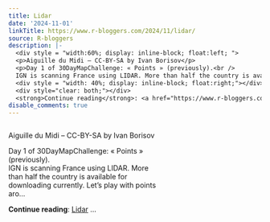 ```yaml
---
title: Lidar
date: '2024-11-01'
linkTitle: https://www.r-bloggers.com/2024/11/lidar/
source: R-bloggers
description: |-
  <div style = "width:60%; display: inline-block; float:left; ">
  <p>Aiguille du Midi – CC-BY-SA by Ivan Borisov</p>
  <p>Day 1 of 30DayMapChallenge: « Points » (previously).<br />
  IGN is scanning France using LIDAR. More than half the country is available for downloading currently. Let’s play with points aro...</p></div>
  <div style = "width: 40%; display: inline-block; float:right;"></div>
  <div style="clear: both;"></div>
  <strong>Continue reading</strong>: <a href="https://www.r-bloggers.com/2024/11/lidar/">Lidar</a> ...
disable_comments: true
---
```

<div style = "width:60%; display: inline-block; float:left; ">
<p>Aiguille du Midi – CC-BY-SA by Ivan Borisov</p>
<p>Day 1 of 30DayMapChallenge: « Points » (previously).<br />
IGN is scanning France using LIDAR. More than half the country is available for downloading currently. Let’s play with points aro...</p></div>
<div style = "width: 40%; display: inline-block; float:right;"></div>
<div style="clear: both;"></div>
<strong>Continue reading</strong>: <a href="https://www.r-bloggers.com/2024/11/lidar/">Lidar</a> ...